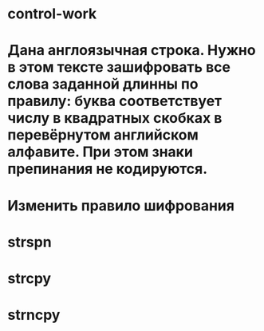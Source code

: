 # control-work
# Дана англоязычная строка. Нужно в этом тексте зашифровать все слова заданной длинны по правилу: буква соответствует числу в квадратных скобках в перевёрнутом английском алфавите. При этом знаки препинания не кодируются.
# Изменить правило шифрования

# strspn
# strcpy
# strncpy
